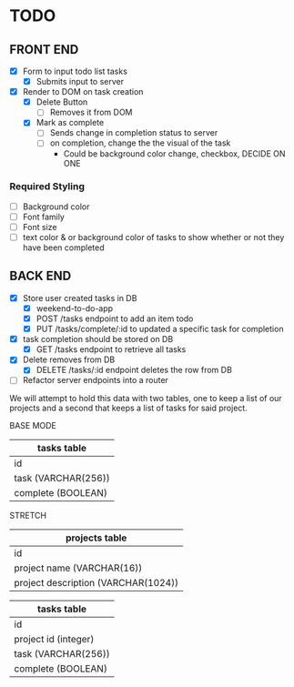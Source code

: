# TODO

## FRONT END

- [x] Form to input todo list tasks
  - [x] Submits input to server
- [x] Render to DOM on task creation
  - [x] Delete Button
    - [ ] Removes it from DOM
  - [x] Mark as complete
    - [ ] Sends change in completion status to server
    - [ ] on completion, change the the visual of the task
      - Could be background color change, checkbox, DECIDE ON ONE

### Required Styling

- [ ] Background color
- [ ] Font family
- [ ] Font size
- [ ] text color & or background color of tasks to show whether or not they have been completed

## BACK END

- [x] Store user created tasks in DB
  - [x] weekend-to-do-app
  - [x] POST /tasks endpoint to add an item todo
  - [x] PUT /tasks/complete/:id to updated a specific task for completion
- [x] task completion should be stored on DB
  - [x] GET /tasks endpoint to retrieve all tasks
- [x] Delete removes from DB
  - [x] DELETE /tasks/:id endpoint deletes the row from DB
- [ ] Refactor server endpoints into a router

We will attempt to hold this data with two tables, one to keep a list of our projects and a second that keeps a list of tasks for said project.

BASE MODE

| tasks table         |
| ------------------- |
| id                  |
| task (VARCHAR(256)) |
| complete (BOOLEAN)  |

STRETCH

| projects table                      |
| ----------------------------------- |
| id                                  |
| project name (VARCHAR(16))          |
| project description (VARCHAR(1024)) |

| tasks table          |
| -------------------- |
| id                   |
| project id (integer) |
| task (VARCHAR(256))  |
| complete (BOOLEAN)   |
